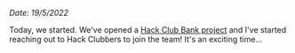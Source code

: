 _Date: 19/5/2022_

Today, we started. We've opened a [Hack Club Bank project](https://bank.hackclub.com/assemble) and I've started reaching out to Hack Clubbers to join the team! It's an exciting time...
